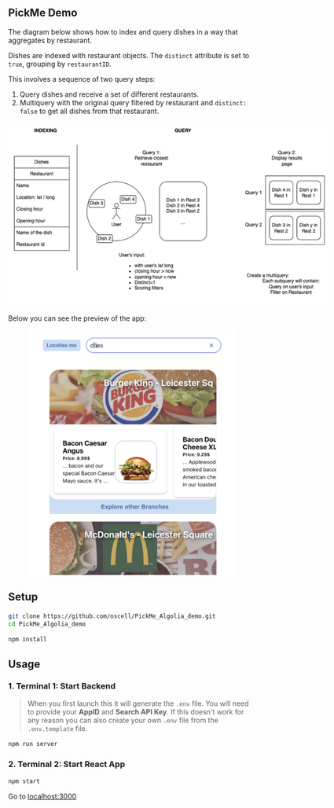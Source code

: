 ## PickMe Demo

The diagram below shows how to index and query dishes in a way that aggregates by restaurant.

Dishes are indexed with restaurant objects. The `distinct` attribute is set to `true`, grouping by `restaurantID`.

This involves a sequence of two query steps:
1. Query dishes and receive a set of different restaurants.
2. Multiquery with the original query filtered by restaurant and `distinct: false` to get all dishes from that restaurant.

<img src="assets/diagram.png" alt="Workflow diagram - Fiona Carbonell" style="max-width: 650px; height: auto;">

Below you can see the preview of the app:

<div style="text-align: center;">
<img src="assets/preview.png" alt="App preview" style="max-width: 650px; max-height: 500px;">
</div>

## Setup
```bash
git clone https://github.com/oscell/PickMe_Algolia_demo.git
cd PickMe_Algolia_demo
```

```bash
npm install
```

## Usage

### 1. Terminal 1: Start Backend

> When you first launch this it will generate the `.env` file. You will need to provide your **AppID** and **Search API Key**. If this doesn't work for any reason you can also create your own `.env` file from the `.env.template` file.
```bash
npm run server
```

### 2. Terminal 2: Start React App
```bash
npm start
```

Go to [localhost:3000](http://localhost:3000/)

